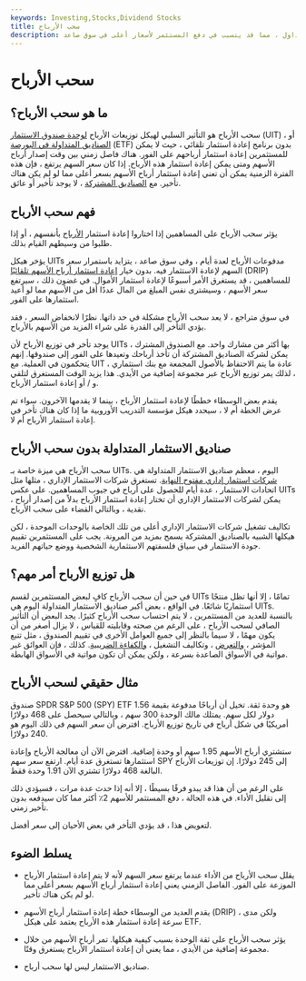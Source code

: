 ```yaml
---
keywords: Investing,Stocks,Dividend Stocks
title: سحب الأرباح
description: سحب توزيعات الأرباح هو التأخير في إعادة استثمار أرباح الأسهم في صندوق ائتماني أو صندوق استثمار متداول ، مما قد يتسبب في دفع المستثمر لأسعار أعلى في سوق صاعد.
---
```


# سحب الأرباح
## ما هو سحب الأرباح؟

سحب الأرباح هو التأثير السلبي لهيكل توزيعات الأرباح [لوحدة صندوق الاستثمار](/uit) (UIT) ، أو [الصناديق المتداولة في البورصة](/etf) (ETF) بدون برنامج إعادة استثمار تلقائي ، حيث لا يمكن للمستثمرين إعادة استثمار أرباحهم على الفور. هناك فاصل زمني بين وقت إصدار أرباح الأسهم ومتى يمكن إعادة استثمار هذه الأرباح. إذا كان سعر السهم يرتفع ، فإن هذه الفترة الزمنية يمكن أن تعني إعادة استثمار أرباح الأسهم بسعر أعلى مما لو لم يكن هناك تأخير. مع [الصناديق المشتركة](/mutualfund) ، لا يوجد تأخير أو عائق.

## فهم سحب الأرباح

يؤثر سحب الأرباح على المساهمين إذا اختاروا إعادة استثمار [الأرباح](/dividend) بأنفسهم ، أو إذا طلبوا من وسيطهم القيام بذلك.

يؤخر هيكل UITs مدفوعات الأرباح لعدة أيام ، وفي سوق صاعد ، يتزايد باستمرار سعر السهم لإعادة الاستثمار فيه. بدون خيار [إعادة استثمار أرباح الأسهم تلقائيًا](/dividendreinvestmentplan) (DRIP) للمساهمين ، قد يستغرق الأمر أسبوعًا لإعادة استثمار الأموال. في غضون ذلك ، سيرتفع سعر الأسهم ، وسيشترى نفس المبلغ من المال عددًا أقل من الأسهم مما لو أعيد استثمارها على الفور.

في سوق متراجع ، لا يعد سحب الأرباح مشكلة في حد ذاتها. نظرًا لانخفاض السعر ، فقد يؤدي التأخر إلى القدرة على شراء المزيد من الأسهم بالأرباح.

يوجد تأخر في توزيع الأرباح لأن UITs بها أكثر من مشارك واحد. مع الصندوق المشترك ، يمكن لشركة الصناديق المشتركة أن تأخذ أرباحك وتعيدها على الفور إلى صندوقها. إنهم يتحكمون في العملية. مع UIT ، عادة ما يتم الاحتفاظ بالأصول المجمعة مع بنك استثماري ، لذلك يمر توزيع الأرباح عبر مجموعة إضافية من الأيدي. هذا يزيد الوقت المستغرق لتلقي و / أو إعادة استثمار الأرباح.

يقدم بعض الوسطاء خططًا لإعادة استثمار الأرباح ، بينما لا يقدمها الآخرون. سواء تم عرض الخطة أم لا ، سيحدد هيكل مؤسسة التدريب الأوروبية ما إذا كان هناك تأخر في إعادة استثمار الأرباح أم لا.

## صناديق الاستثمار المتداولة بدون سحب الأرباح

سحب الأرباح هي ميزة خاصة بـ UITs. اليوم ، معظم صناديق الاستثمار المتداولة هي [شركات استثمار إداري مفتوح النهاية](/openendmanagementcompany). تستغرق شركات الاستثمار الإداري ، مثلها مثل اتحادات الاستثمار ، عدة أيام للحصول على أرباح في جيوب المساهمين. على عكس UITs ، يمكن لشركات الاستثمار الإداري أن تختار إعادة استثمار الأرباح بدلاً من إصدار أرباح نقدية ، وبالتالي القضاء على سحب الأرباح.

تكاليف تشغيل شركات الاستثمار الإداري أعلى من تلك الخاصة بالوحدات الموحدة ، لكن هيكلها الشبيه بالصناديق المشتركة يسمح بمزيد من المرونة. يجب على المستثمرين تقييم جودة الاستثمار في سياق فلسفتهم الاستثمارية الشخصية ووضع حياتهم الفريد.

## هل توزيع الأرباح أمر مهم؟

في حين أن سحب الأرباح كافٍ لبعض المستثمرين لقسم UITs تمامًا ، إلا أنها تظل منتجًا استثماريًا شائعًا. في الواقع ، بعض أكبر صناديق الاستثمار المتداولة اليوم هي UITs. بالنسبة للعديد من المستثمرين ، لا يتم احتساب سحب الأرباح كثيرًا. يجد البعض أن التأثير الصافي لسحب الأرباح ، على الرغم من صحته وقابليته للقياس ، لا يزال أصغر من أن يكون مهمًا ، لا سيما بالنظر إلى جميع العوامل الأخرى في تقييم الصندوق ، مثل تتبع المؤشر ، [والتعرض](/marketexposure) ، وتكاليف التشغيل ، [والكفاءة الضريبية](/tax-efficiency). كذلك ، فإن العوائق غير مواتية في الأسواق الصاعدة بسرعة ، ولكن يمكن أن تكون مواتية في الأسواق الهابطة.

## مثال حقيقي لسحب الأرباح

صندوق SPDR S&P 500 (SPY) ETF هو وحدة ثقة. تخيل أن أرباحًا مدفوعة بقيمة 1.56 دولار لكل سهم. يمتلك مالك الوحدة 300 سهم ، وبالتالي سيحصل على 468 دولارًا أمريكيًا في شكل أرباح في تاريخ توزيع الأرباح. افترض أن سعر السهم في ذلك اليوم هو 240 دولارًا.

ستشتري أرباح الأسهم 1.95 سهم أو وحدة إضافية. افترض الآن أن معالجة الأرباح وإعادة استثمارها تستغرق عدة أيام. ارتفع سعر سهم SPY إلى 245 دولارًا. إن توزيعات الأرباح البالغة 468 دولارًا تشتري الآن 1.91 وحدة فقط.

على الرغم من أن هذا قد يبدو فرقًا بسيطًا ، إلا أنه إذا حدث عدة مرات ، فسيؤدي ذلك إلى تقليل الأداء. في هذه الحالة ، دفع المستثمر للأسهم 2٪ أكثر مما كان سيدفعه بدون تأخير زمني.

لتعويض هذا ، قد يؤدي التأخر في بعض الأحيان إلى سعر أفضل.

## يسلط الضوء

- يقلل سحب الأرباح من الأداء عندما يرتفع سعر السهم لأنه لا يتم إعادة استثمار الأرباح الموزعة على الفور. الفاصل الزمني يعني إعادة استثمار أرباح الأسهم بسعر أعلى مما لو لم يكن هناك تأخير.

- يقدم العديد من الوسطاء خطة إعادة استثمار أرباح الأسهم (DRIP) ، ولكن مدى سرعة إعادة استثمار هذه الأرباح يعتمد على هيكل ETF.

- يؤثر سحب الأرباح على ثقة الوحدة بسبب كيفية هيكلها. تمر أرباح الأسهم من خلال مجموعة إضافية من الأيدي ، مما يعني أن إعادة استثمار الأرباح يستغرق وقتًا.

- صناديق الاستثمار ليس لها سحب أرباح.

